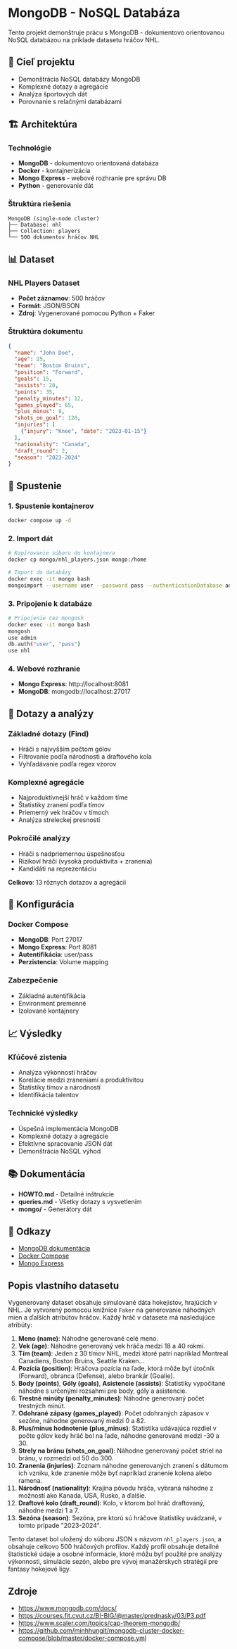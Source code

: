 # MongoDB - NoSQL Databáza

Tento projekt demonštruje prácu s MongoDB - dokumentovo orientovanou NoSQL databázou na príklade datasetu hráčov NHL.

## 🎯 Cieľ projektu

- Demonštrácia NoSQL databázy MongoDB
- Komplexné dotazy a agregácie
- Analýza športových dát
- Porovnanie s relačnými databázami

## 🏗 Architektúra

### Technológie
- **MongoDB** - dokumentovo orientovaná databáza
- **Docker** - kontajnerizácia
- **Mongo Express** - webové rozhranie pre správu DB
- **Python** - generovanie dát

### Štruktúra riešenia
```
MongoDB (single-node cluster)
├── Database: nhl
├── Collection: players
└── 500 dokumentov hráčov NHL
```

## 📊 Dataset

### NHL Players Dataset
- **Počet záznamov**: 500 hráčov
- **Formát**: JSON/BSON
- **Zdroj**: Vygenerované pomocou Python + Faker

### Štruktúra dokumentu
```json
{
  "name": "John Doe",
  "age": 25,
  "team": "Boston Bruins",
  "position": "Forward",
  "goals": 15,
  "assists": 20,
  "points": 35,
  "penalty_minutes": 12,
  "games_played": 65,
  "plus_minus": 8,
  "shots_on_goal": 120,
  "injuries": [
    {"injury": "Knee", "date": "2023-01-15"}
  ],
  "nationality": "Canada",
  "draft_round": 2,
  "season": "2023-2024"
}
```

## 🚀 Spustenie

### 1. Spustenie kontajnerov
```bash
docker compose up -d
```

### 2. Import dát
```bash
# Kopírovanie súboru do kontajnera
docker cp mongo/nhl_players.json mongo:/home

# Import do databázy
docker exec -it mongo bash
mongoimport --username user --password pass --authenticationDatabase admin --db nhl --collection players --file /home/nhl_players.json
```

### 3. Pripojenie k databáze
```bash
# Pripojenie cez mongosh
docker exec -it mongo bash
mongosh
use admin
db.auth("user", "pass")
use nhl
```

### 4. Webové rozhranie
- **Mongo Express**: http://localhost:8081
- **MongoDB**: mongodb://localhost:27017

## 📝 Dotazy a analýzy

### Základné dotazy (Find)
- Hráči s najvyšším počtom gólov
- Filtrovanie podľa národnosti a draftového kola
- Vyhľadávanie podľa regex vzorov

### Komplexné agregácie
- Najproduktívnejší hráč v každom tíme
- Štatistiky zranení podľa tímov
- Priemerný vek hráčov v tímoch
- Analýza streleckej presnosti

### Pokročilé analýzy
- Hráči s nadpriemernou úspešnosťou
- Rizikoví hráči (vysoká produktivita + zranenia)
- Kandidáti na reprezentáciu

**Celkovo**: 13 rôznych dotazov a agregácií

## 🔧 Konfigurácia

### Docker Compose
- **MongoDB**: Port 27017
- **Mongo Express**: Port 8081
- **Autentifikácia**: user/pass
- **Perzistencia**: Volume mapping

### Zabezpečenie
- Základná autentifikácia
- Environment premenné
- Izolované kontajnery

## 📈 Výsledky

### Kľúčové zistenia
- Analýza výkonnosti hráčov
- Korelácie medzi zraneniami a produktivitou
- Štatistiky tímov a národností
- Identifikácia talentov

### Technické výsledky
- Úspešná implementácia MongoDB
- Komplexné dotazy a agregácie
- Efektívne spracovanie JSON dát
- Demonštrácia NoSQL výhod

## 📚 Dokumentácia

- **HOWTO.md** - Detailné inštrukcie
- **queries.md** - Všetky dotazy s vysvetlením
- **mongo/** - Generátory dát

## 🔗 Odkazy

- [MongoDB dokumentácia](https://www.mongodb.com/docs/)
- [Docker Compose](https://docs.docker.com/compose/)
- [Mongo Express](https://github.com/mongo-express/mongo-express)

## Popis vlastního datasetu

Vygenerovaný dataset obsahuje simulované dáta hokejistov, hrajúcich v NHL. Je vytvorený pomocou knižnice `Faker` na generovanie náhodných mien a ďalších atribútov hráčov. Každý hráč v datasete má nasledujúce atribúty:

1. **Meno (name)**: Náhodne generované celé meno.
2. **Vek (age)**: Náhodne generovaný vek hráča medzi 18 a 40 rokmi.
3. **Tím (team)**: Jeden z 30 tímov NHL, medzi ktoré patrí napríklad Montreal Canadiens, Boston Bruins, Seattle Kraken...
4. **Pozícia (position)**: Hráčova pozícia na ľade, ktorá môže byť útočník (Forward), obranca (Defense), alebo brankár (Goalie).
5. **Body (points)**, **Góly (goals)**, **Asistencie (assists)**: Štatistiky vypočítané náhodne s určenými rozsahmi pre body, góly a asistencie.
6. **Trestné minúty (penalty_minutes)**: Náhodne generovaný počet trestných minút.
7. **Odohrané zápasy (games_played)**: Počet odohraných zápasov v sezóne, náhodne generovaný medzi 0 a 82.
8. **Plus/mínus hodnotenie (plus_minus)**: Statistika udávajúca rozdiel v počte gólov kedy hráč bol na ľade, náhodne generované medzi -30 a 30.
9. **Strely na bránu (shots_on_goal)**: Náhodne generovaný počet striel na bránu, v rozmedzí od 50 do 300.
10. **Zranenia (injuries)**: Zoznam náhodne generovaných zranení s dátumom ich vzniku, kde zranenie môže byť napríklad zranenie kolena alebo ramena.
11. **Národnosť (nationality)**: Krajina pôvodu hráča, vybraná náhodne z možností ako Kanada, USA, Rusko, a ďalšie.
12. **Draftové kolo (draft_round)**: Kolo, v ktorom bol hráč draftovaný, náhodne medzi 1 a 7.
13. **Sezóna (season)**: Sezóna, pre ktorú sú hráčove štatistiky uvádzané, v tomto prípade "2023-2024".

Tento dataset bol uložený do súboru JSON s názvom `nhl_players.json`, a obsahuje celkovo 500 hráčových profilov. Každý profil obsahuje detailné štatistické údaje a osobné informácie, ktoré môžu byť použité pre analýzy výkonnosti, simulácie sezón, alebo pre vývoj manažérskych stratégií pre fantasy hokejové ligy.

## Zdroje

-   https://www.mongodb.com/docs/
-   https://courses.fit.cvut.cz/BI-BIG/@master/prednasky/03/P3.pdf
-   https://www.scaler.com/topics/cap-theorem-mongodb/
-   https://github.com/minhhungit/mongodb-cluster-docker-compose/blob/master/docker-compose.yml
